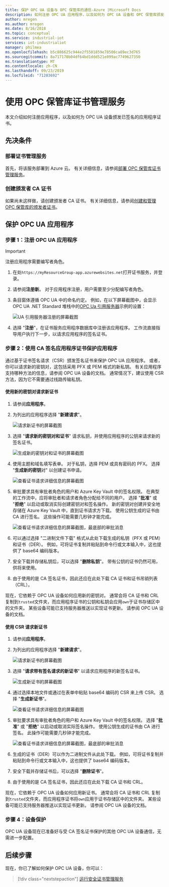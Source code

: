 ```yaml
---
title: 保护 OPC UA 设备与 OPC 保管库的通信-Azure |Microsoft Docs
description: 如何注册 OPC UA 应用程序，以及如何为 OPC UA 设备和 OPC 保管库颁发已签名的应用程序证书。
author: mregen
ms.author: mregen
ms.date: 8/16/2018
ms.topic: conceptual
ms.service: industrial-iot
services: iot-industrialiot
manager: philmea
ms.openlocfilehash: b5c886625c944e2f5501859e78506ca89ec3d765
ms.sourcegitcommit: 8a717170b04df64bd1ddd521e899ac7749627350
ms.translationtype: MT
ms.contentlocale: zh-CN
ms.lasthandoff: 09/23/2019
ms.locfileid: "71203692"
---
```

# <a name="use-the-opc-vault-certificate-management-service"></a>使用 OPC 保管库证书管理服务

本文介绍如何注册应用程序，以及如何为 OPC UA 设备颁发已签名的应用程序证书。

## <a name="prerequisites"></a>先决条件

### <a name="deploy-the-certificate-management-service"></a>部署证书管理服务

首先，将该服务部署到 Azure 云。 有关详细信息，请参阅[部署 OPC 保管库证书管理服务](howto-opc-vault-deploy.md)。

### <a name="create-the-issuer-ca-certificate"></a>创建颁发者 CA 证书

如果尚未这样做，请创建颁发者 CA 证书。 有关详细信息，请参阅[创建和管理 OPC 保管库的颁发者证书](howto-opc-vault-manage.md)。

## <a name="secure-opc-ua-applications"></a>保护 OPC UA 应用程序

### <a name="step-1-register-your-opc-ua-application"></a>步骤 1：注册 OPC UA 应用程序 

> [!IMPORTANT]
> 注册应用程序需要编写者角色。

1. 在处`https://myResourceGroup-app.azurewebsites.net`打开证书服务，并登录。
2. 请参阅**注册新**。 对于应用程序注册，用户需要至少分配编写者角色。
2. 条目窗体遵循 OPC UA 中的命名约定。 例如，在以下屏幕截图中，会显示 OPC UA .NET Standard 堆栈中的[OPC Ua 引用服务器](https://github.com/OPCFoundation/UA-.NETStandard/tree/master/SampleApplications/Workshop/Reference)示例的设置：

   ![UA 引用服务器注册的屏幕截图](media/howto-opc-vault-secure/reference-server-registration.png "UA 引用服务器注册")

5. 选择 "**注册**"，在证书服务应用程序数据库中注册该应用程序。 工作流直接指导用户执行下一步，以请求应用程序的签名证书。

### <a name="step-2-secure-your-application-with-a-ca-signed-application-certificate"></a>步骤 2：使用 CA 签名应用程序证书保护应用程序

通过基于证书签名请求（CSR）颁发签名证书来保护 OPC UA 应用程序。 或者，你可以请求新的密钥对，这包括采用 PFX 或 PEM 格式的新私钥。 有关应用程序支持哪种方法的信息，请参阅 OPC UA 设备的文档。 通常情况下，建议使用 CSR 方法，因为它不需要通过线路传输私钥。

#### <a name="request-a-new-certificate-with-a-new-keypair"></a>使用新的密钥对请求新证书

1. 请参阅**应用程序**。
3. 为列出的应用程序选择 "**新建请求**"。

   ![请求新证书的屏幕截图](media/howto-opc-vault-secure/request-new-certificate.png "请求新证书")

3. 选择 "**请求新的密钥对和证书**" 请求私钥，并使用应用程序的公钥来请求新的签名证书。

   ![生成新的密钥对和证书的屏幕截图](media/howto-opc-vault-secure/generate-new-key-pair.png "生成新的密钥对")

4. 使用主题和域名填写表单。 对于私钥，选择 PEM 或具有密码的 PFX。 选择 "**生成新的密钥**对" 以创建证书申请。

   ![查看证书请求详细信息的屏幕截图](media/howto-opc-vault-secure/approve-reject.png "批准证书")

5. 审批要求具有审批者角色的用户和 Azure Key Vault 中的签名权限。 在典型的工作流中，应将审批者和请求者角色分配给不同的用户。 选择 "**批准**" 或 "**拒绝**" 以启动或取消实际创建密钥对和签名操作。 新的密钥对创建并安全地存储在 Azure Key Vault 中，直到证书请求方下载。 使用公钥生成的证书由 CA 进行签名。 这些操作可能需要几秒钟才能完成。

   ![查看证书请求详细信息的屏幕截图，最底部的审批消息](media/howto-opc-vault-secure/view-key-pair.png "查看密钥对")

7. 可以通过选择 "二进制文件下载" 格式从此处下载生成的私钥（PFX 或 PEM）和证书（DER）。 例如，可将证书复制并粘贴到命令行或文本输入中，这也提供了 base64 编码版本。 
8. 安全下载并存储私钥后，可以选择 "**删除私钥**"。 带有公钥的证书仍然可用，供将来使用。
9. 由于使用的是 CA 签名证书，因此还应在此处下载 CA 证书和证书吊销列表（CRL）。

现在，它依赖于 OPC UA 设备如何应用新的密钥对。 通常会将 CA 证书和 CRL 复制到`trusted`文件夹，而应用程序证书的公钥和私钥会应用`own`于证书存储区中的文件夹。 某些设备可能已支持服务器推送以实现证书更新。 请参阅 OPC UA 设备的文档。

#### <a name="request-a-new-certificate-with-a-csr"></a>使用 CSR 请求新证书 

1. 请参阅**应用程序**。
3. 为列出的应用程序选择 "**新建请求**"。

   ![请求新证书的屏幕截图](media/howto-opc-vault-secure/request-new-certificate.png "请求新证书")

3. 选择 "**请求带有签名请求的新证书**" 以请求应用程序的新签名证书。

   ![生成新证书的屏幕截图](media/howto-opc-vault-secure/generate-new-certificate.png "生成新证书")

4. 通过选择本地文件或通过在表单中粘贴 base64 编码的 CSR 来上传 CSR。 选择 "**生成新证书**"。

   ![查看证书请求详细信息的屏幕截图](media/howto-opc-vault-secure/approve-reject-csr.png "审批 CSR")

5. 审批要求具有审批者角色的用户和 Azure Key Vault 中的签名权限。 选择 "**批准**" 或 "**拒绝**" 以启动或取消实际签名操作。 使用公钥生成的证书由 CA 进行签名。 此操作可能需要几秒钟才能完成。

   ![查看证书请求详细信息的屏幕截图，最底部的审批消息](media/howto-opc-vault-secure/view-cert-csr.png "查看证书")

6. 生成的证书（DER）可以作为二进制文件从此处下载。 例如，可将证书复制并粘贴到命令行或文本输入中，这也提供了 base64 编码版本。 
10. 安全下载并存储证书后，可以选择 "**删除证书**"。
11. 由于使用的是 CA 签名证书，因此还应在此处下载 CA 证书和 CRL。

现在，它依赖于 OPC UA 设备如何应用新证书。 通常会将 CA 证书和 CRL 复制到`trusted`文件夹，而应用程序证书将`own`应用于证书存储区中的文件夹。 某些设备可能已支持服务器推送以实现证书更新。 请参阅 OPC UA 设备的文档。

### <a name="step-4-device-secured"></a>步骤 4：设备保护

OPC UA 设备现在已准备好与受 CA 签名证书保护的其他 OPC UA 设备通信，无需进一步配置。

## <a name="next-steps"></a>后续步骤

现在，你已了解如何保护 OPC UA 设备，你可以：

> [!div class="nextstepaction"]
> [运行安全证书管理服务](howto-opc-vault-secure-ca.md)